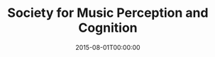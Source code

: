 ---
acronym: SMPC-2015
date: '2015-08-01T00:00:00'
ext_url: https://my.vanderbilt.edu/musicandmind/current-and-future-events/society-for-mus...
location: Vanderblit, USA
submission_date: null
title: Society for Music Perception and Cognition
---